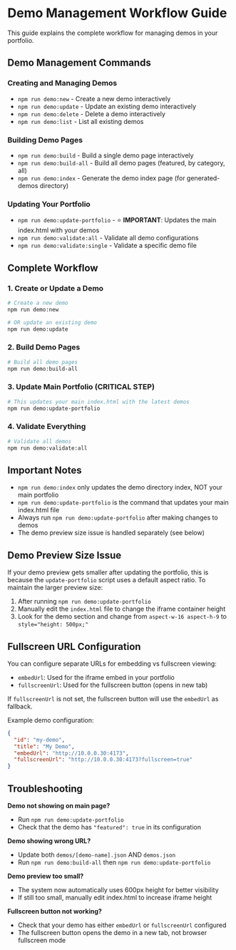 # Demo Management Workflow Guide

This guide explains the complete workflow for managing demos in your portfolio.

## Demo Management Commands

### Creating and Managing Demos
- `npm run demo:new` - Create a new demo interactively
- `npm run demo:update` - Update an existing demo interactively
- `npm run demo:delete` - Delete a demo interactively
- `npm run demo:list` - List all existing demos

### Building Demo Pages
- `npm run demo:build` - Build a single demo page interactively
- `npm run demo:build-all` - Build all demo pages (featured, by category, all)
- `npm run demo:index` - Generate the demo index page (for generated-demos directory)

### Updating Your Portfolio
- `npm run demo:update-portfolio` - ⭐ **IMPORTANT**: Updates the main index.html with your demos
- `npm run demo:validate:all` - Validate all demo configurations
- `npm run demo:validate:single` - Validate a specific demo file

## Complete Workflow

### 1. Create or Update a Demo
```bash
# Create a new demo
npm run demo:new

# OR update an existing demo
npm run demo:update
```

### 2. Build Demo Pages
```bash
# Build all demo pages
npm run demo:build-all
```

### 3. Update Main Portfolio (CRITICAL STEP)
```bash
# This updates your main index.html with the latest demos
npm run demo:update-portfolio
```

### 4. Validate Everything
```bash
# Validate all demos
npm run demo:validate:all
```

## Important Notes

- `npm run demo:index` only updates the demo directory index, NOT your main portfolio
- `npm run demo:update-portfolio` is the command that updates your main index.html file
- Always run `npm run demo:update-portfolio` after making changes to demos
- The demo preview size issue is handled separately (see below)

## Demo Preview Size Issue

If your demo preview gets smaller after updating the portfolio, this is because the `update-portfolio` script uses a default aspect ratio. To maintain the larger preview size:

1. After running `npm run demo:update-portfolio`
2. Manually edit the `index.html` file to change the iframe container height
3. Look for the demo section and change from `aspect-w-16 aspect-h-9` to `style="height: 500px;"`

## Fullscreen URL Configuration

You can configure separate URLs for embedding vs fullscreen viewing:

- `embedUrl`: Used for the iframe embed in your portfolio
- `fullscreenUrl`: Used for the fullscreen button (opens in new tab)

If `fullscreenUrl` is not set, the fullscreen button will use the `embedUrl` as fallback.

Example demo configuration:
```json
{
  "id": "my-demo",
  "title": "My Demo",
  "embedUrl": "http://10.0.0.30:4173",
  "fullscreenUrl": "http://10.0.0.30:4173?fullscreen=true"
}
```

## Troubleshooting

**Demo not showing on main page?**
- Run `npm run demo:update-portfolio`
- Check that the demo has `"featured": true` in its configuration

**Demo showing wrong URL?**
- Update both `demos/[demo-name].json` AND `demos.json`
- Run `npm run demo:build-all` then `npm run demo:update-portfolio`

**Demo preview too small?**
- The system now automatically uses 600px height for better visibility
- If still too small, manually edit index.html to increase iframe height

**Fullscreen button not working?**
- Check that your demo has either `embedUrl` or `fullscreenUrl` configured
- The fullscreen button opens the demo in a new tab, not browser fullscreen mode